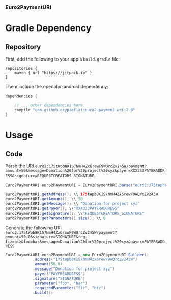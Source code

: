 ### Euro2PaymentURI

# Gradle Dependency

## Repository

First, add the following to your app's `build.gradle` file:

```Gradle
repositories {
    maven { url "https://jitpack.io" }
}
```

Them include the openalpr-android dependency:

```gradle
dependencies {

    // ... other dependencies here.    	
    compile "com.github.cryptofiat:euro2-payment-uri:2.0"
}
```

# Usage

## Code

Parse the URI `euro2:175tWpb8K1S7NmH4Zx6rewF9WQrcZv245W/payment?amount=50&message=Donation%20for%20project%20xyz&payer=XXX333PAYERADDRESS&signature=REQUESTCREATORS_SIGNATURE`.

```Java
Euro2PaymentURI euro2PaymentURI = Euro2PaymentURI.parse("euro2:175tWpb8K1S7NmH4Zx6rewF9WQrcZv245W/payment?amount=50&message=Donation%20for%20project%20xyz&payer=XXX333PAYERADDRESS&signature=REQUESTCREATORS_SIGNATURE");

euro2PaymentURI.getAddress(); \\ 175tWpb8K1S7NmH4Zx6rewF9WQrcZv245W
euro2PaymentURI.getAmount(); \\ 50
euro2PaymentURI.getMessage(); \\ "Donation for project xyz"
euro2PaymentURI.getPayer(); \\"XXX333PAYERADDRESS"
euro2PaymentURI.getSignature(); \\"REQUESTCREATORS_SIGNATURE"
euro2PaymentURI.getParameters().size(); \\ 0
```

Generate the following URI `euro2:175tWpb8K1S7NmH4Zx6rewF9WQrcZv245W/payment?amount=50.0&signature=SIGNATURE&req-fiz=biz&foo=bar&message=Donation%20for%20project%20xyz&payer=PAYERSADDRESS`

```Java
Euro2PaymentURI euro2PaymentURI = new Euro2PaymentURI.Builder()
    		.address("175tWpb8K1S7NmH4Zx6rewF9WQrcZv245W")
    		.amount(50.0)
    		.message("Donation for project xyz")
            .payer("PAYERSADDRESS")
            .signature("SIGNATURE")
    		.parameter("foo", "bar")
    		.requiredParameter("fiz", "biz")
    		.build();
```

